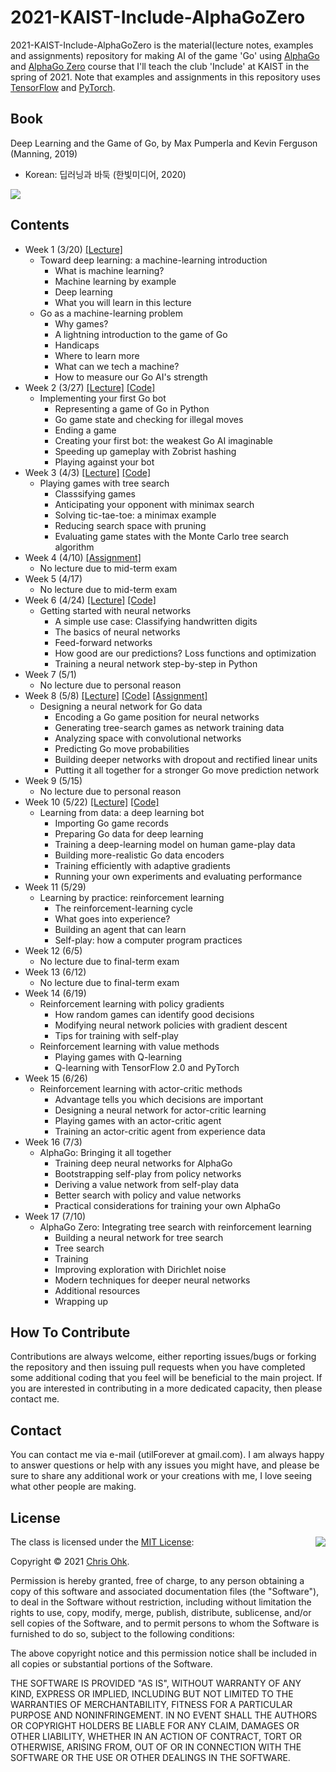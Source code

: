 # 2021-KAIST-Include-AlphaGoZero

2021-KAIST-Include-AlphaGoZero is the material(lecture notes, examples and assignments) repository for making AI of the game 'Go' using [AlphaGo](https://deepmind.com/research/case-studies/alphago-the-story-so-far) and [AlphaGo Zero](https://deepmind.com/blog/article/alphago-zero-starting-scratch) course that I'll teach the club 'Include' at KAIST in the spring of 2021. Note that examples and assignments in this repository uses [TensorFlow](https://www.tensorflow.org/) and [PyTorch](https://pytorch.org/).

## Book

Deep Learning and the Game of Go, by Max Pumperla and Kevin Ferguson (Manning, 2019)
- Korean: 딥러닝과 바둑 (한빛미디어, 2020)

![](https://images.manning.com/360/480/resize/book/8/4ef97d9-3867-4f76-9301-c05009020c68/Pumperla-DL-HI.png)

## Contents

- Week 1 (3/20) [[Lecture]](./1%20-%20Lecture/210320%20-%20Introduction.pdf)
  - Toward deep learning: a machine-learning introduction
    - What is machine learning?
    - Machine learning by example
    - Deep learning
    - What you will learn in this lecture
  - Go as a machine-learning problem
    - Why games?
    - A lightning introduction to the game of Go
    - Handicaps
    - Where to learn more
    - What can we tech a machine?
    - How to measure our Go AI's strength
- Week 2 (3/27) [[Lecture]](./1%20-%20Lecture/210327%20-%20Implementing%20first%20Go%20bot.pdf) [[Code]](./2%20-%20Code/210327%20-%20Implementing%20first%20Go%20bot)
  - Implementing your first Go bot
    - Representing a game of Go in Python
    - Go game state and checking for illegal moves
    - Ending a game
    - Creating your first bot: the weakest Go AI imaginable
    - Speeding up gameplay with Zobrist hashing
    - Playing against your bot
- Week 3 (4/3) [[Lecture]](./1%20-%20Lecture/210403%20-%20Tree%20search%20algorithms.pdf) [[Code]](./2%20-%20Code/210403%20-%20Tree%20search%20algorithms)
  - Playing games with tree search
    - Classsifying games
    - Anticipating your opponent with minimax search
    - Solving tic-tae-toe: a minimax example
    - Reducing search space with pruning
    - Evaluating game states with the Monte Carlo tree search algorithm
- Week 4 (4/10) [[Assignment]](./3%20-%20Assignment/210410%20-%20Assignment%201.pdf)
  - No lecture due to mid-term exam
- Week 5 (4/17)
  - No lecture due to mid-term exam
- Week 6 (4/24) [[Lecture]](./1%20-%20Lecture/210424%20-%20Getting%20started%20with%20neural%20networks.pdf) [[Code]](./2%20-%20Code/210424%20-%20Getting%20started%20with%20neural%20networks)
  - Getting started with neural networks
    - A simple use case: Classifying handwritten digits
    - The basics of neural networks
    - Feed-forward networks
    - How good are our predictions? Loss functions and optimization
    - Training a neural network step-by-step in Python
- Week 7 (5/1)
  - No lecture due to personal reason
- Week 8 (5/8) [[Lecture]](./1%20-%20Lecture/210508%20-%20Neural%20network%20for%20Go%20data.pdf) [[Code]](./2%20-%20Code/210508%20-%20Neural%20network%20for%20Go%20data) [[Assignment]](./3%20-%20Assignment/210509%20-%20Assignment%202.pdf)
  - Designing a neural network for Go data
    - Encoding a Go game position for neural networks
    - Generating tree-search games as network training data
    - Analyzing space with convolutional networks
    - Predicting Go move probabilities
    - Building deeper networks with dropout and rectified linear units
    - Putting it all together for a stronger Go move prediction network
- Week 9 (5/15)
  - No lecture due to personal reason
- Week 10 (5/22) [[Lecture]](./1%20-%20Lecture/210522%20-%20Learning%20from%20data%2C%20a%20deep-learning%20bot.pdf) [[Code]](./2%20-%20Code/210522%20-%20Learning%20from%20data%2C%20a%20deep-learning%20bot)
  - Learning from data: a deep learning bot
    - Importing Go game records
    - Preparing Go data for deep learning
    - Training a deep-learning model on human game-play data
    - Building more-realistic Go data encoders
    - Training efficiently with adaptive gradients
    - Running your own experiments and evaluating performance
- Week 11 (5/29)
  - Learning by practice: reinforcement learning
    - The reinforcement-learning cycle
    - What goes into experience?
    - Building an agent that can learn
    - Self-play: how a computer program practices
- Week 12 (6/5)
  - No lecture due to final-term exam
- Week 13 (6/12)
  - No lecture due to final-term exam
- Week 14 (6/19)
  - Reinforcement learning with policy gradients
    - How random games can identify good decisions
    - Modifying neural network policies with gradient descent
    - Tips for training with self-play
  - Reinforcement learning with value methods
    - Playing games with Q-learning
    - Q-learning with TensorFlow 2.0 and PyTorch
- Week 15 (6/26)
  - Reinforcement learning with actor-critic methods
    - Advantage tells you which decisions are important
    - Designing a neural network for actor-critic learning
    - Playing games with an actor-critic agent
    - Training an actor-critic agent from experience data
- Week 16 (7/3)
  - AlphaGo: Bringing it all together
    - Training deep neural networks for AlphaGo
    - Bootstrapping self-play from policy networks
    - Deriving a value network from self-play data
    - Better search with policy and value networks
    - Practical considerations for training your own AlphaGo
- Week 17 (7/10)
  - AlphaGo Zero: Integrating tree search with reinforcement learning
    - Building a neural network for tree search
    - Tree search
    - Training
    - Improving exploration with Dirichlet noise
    - Modern techniques for deeper neural networks
    - Additional resources
    - Wrapping up

## How To Contribute

Contributions are always welcome, either reporting issues/bugs or forking the repository and then issuing pull requests when you have completed some additional coding that you feel will be beneficial to the main project. If you are interested in contributing in a more dedicated capacity, then please contact me.

## Contact

You can contact me via e-mail (utilForever at gmail.com). I am always happy to answer questions or help with any issues you might have, and please be sure to share any additional work or your creations with me, I love seeing what other people are making.

## License

<img align="right" src="http://opensource.org/trademarks/opensource/OSI-Approved-License-100x137.png">

The class is licensed under the [MIT License](http://opensource.org/licenses/MIT):

Copyright &copy; 2021 [Chris Ohk](http://www.github.com/utilForever).

Permission is hereby granted, free of charge, to any person obtaining a copy of this software and associated documentation files (the "Software"), to deal in the Software without restriction, including without limitation the rights to use, copy, modify, merge, publish, distribute, sublicense, and/or sell copies of the Software, and to permit persons to whom the Software is furnished to do so, subject to the following conditions:

The above copyright notice and this permission notice shall be included in all copies or substantial portions of the Software.

THE SOFTWARE IS PROVIDED "AS IS", WITHOUT WARRANTY OF ANY KIND, EXPRESS OR IMPLIED, INCLUDING BUT NOT LIMITED TO THE WARRANTIES OF MERCHANTABILITY, FITNESS FOR A PARTICULAR PURPOSE AND NONINFRINGEMENT. IN NO EVENT SHALL THE AUTHORS OR COPYRIGHT HOLDERS BE LIABLE FOR ANY CLAIM, DAMAGES OR OTHER LIABILITY, WHETHER IN AN ACTION OF CONTRACT, TORT OR OTHERWISE, ARISING FROM, OUT OF OR IN CONNECTION WITH THE SOFTWARE OR THE USE OR OTHER DEALINGS IN THE SOFTWARE.
